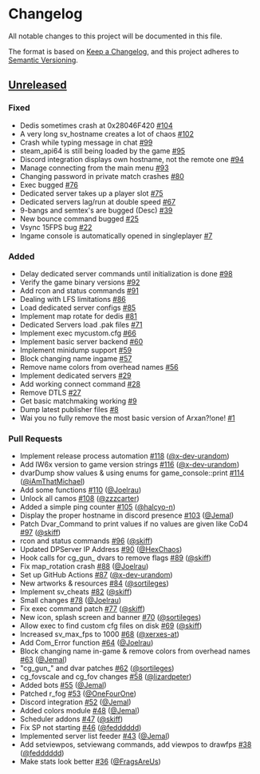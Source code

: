 # Changelog

All notable changes to this project will be documented in this file.

The format is based on [Keep a Changelog](https://keepachangelog.com/en/1.0.0/),
and this project adheres to [Semantic Versioning](https://semver.org/spec/v2.0.0.html).

## [Unreleased]

### Fixed

- Dedis sometimes crash at 0x28046F420 [\#104](https://github.com/XLabsProject/iw6x-client/issues/104)
- A very long sv_hostname creates a lot of chaos [\#102](https://github.com/XLabsProject/iw6x-client/issues/102)
- Crash while typing message in chat [\#99](https://github.com/XLabsProject/iw6x-client/issues/99)
- steam_api64 is still being loaded by the game [\#95](https://github.com/XLabsProject/iw6x-client/issues/95)
- Discord integration displays own hostname, not the remote one [\#94](https://github.com/XLabsProject/iw6x-client/issues/94)
- Manage connecting from the main menu [\#93](https://github.com/XLabsProject/iw6x-client/issues/93)
- Changing password in private match crashes [\#80](https://github.com/XLabsProject/iw6x-client/issues/80)
- Exec bugged [\#76](https://github.com/XLabsProject/iw6x-client/issues/76)
- Dedicated server takes up a player slot [\#75](https://github.com/XLabsProject/iw6x-client/issues/75)
- Dedicated servers lag/run at double speed [\#67](https://github.com/XLabsProject/iw6x-client/issues/67)
- 9-bangs and semtex's are bugged \(Desc\) [\#39](https://github.com/XLabsProject/iw6x-client/issues/39)
- New bounce command bugged [\#25](https://github.com/XLabsProject/iw6x-client/issues/25)
- Vsync 15FPS bug [\#22](https://github.com/XLabsProject/iw6x-client/issues/22)
- Ingame console is automatically opened in singleplayer [\#7](https://github.com/XLabsProject/iw6x-client/issues/7)

### Added

- Delay dedicated server commands until initialization is done [\#98](https://github.com/XLabsProject/iw6x-client/issues/98)
- Verify the game binary versions [\#92](https://github.com/XLabsProject/iw6x-client/issues/92)
- Add rcon and status commands [\#91](https://github.com/XLabsProject/iw6x-client/issues/91)
- Dealing with LFS limitations [\#86](https://github.com/XLabsProject/iw6x-client/issues/86)
- Load dedicated server configs [\#85](https://github.com/XLabsProject/iw6x-client/issues/85)
- Implement map rotate for dedis [\#81](https://github.com/XLabsProject/iw6x-client/issues/81)
- Dedicated Servers load .pak files [\#71](https://github.com/XLabsProject/iw6x-client/issues/71)
- Implement exec mycustom.cfg [\#66](https://github.com/XLabsProject/iw6x-client/issues/66)
- Implement basic server backend [\#60](https://github.com/XLabsProject/iw6x-client/issues/60)
- Implement minidump support [\#59](https://github.com/XLabsProject/iw6x-client/issues/59)
- Block changing name ingame [\#57](https://github.com/XLabsProject/iw6x-client/issues/57)
- Remove name colors from overhead names [\#56](https://github.com/XLabsProject/iw6x-client/issues/56)
- Implement dedicated servers [\#29](https://github.com/XLabsProject/iw6x-client/issues/29)
- Add working connect command [\#28](https://github.com/XLabsProject/iw6x-client/issues/28)
- Remove DTLS [\#27](https://github.com/XLabsProject/iw6x-client/issues/27)
- Get basic matchmaking working [\#9](https://github.com/XLabsProject/iw6x-client/issues/9)
- Dump latest publisher files [\#8](https://github.com/XLabsProject/iw6x-client/issues/8)
- Wai you no fully remove the most basic version of Arxan?!one! [\#1](https://github.com/XLabsProject/iw6x-client/issues/1)

### Pull Requests

- Implement release process automation [\#118](https://github.com/XLabsProject/iw6x-client/pull/118) ([@x-dev-urandom](https://github.com/x-dev-urandom))
- Add IW6x version to game version strings [\#116](https://github.com/XLabsProject/iw6x-client/pull/116) ([@x-dev-urandom](https://github.com/x-dev-urandom))
- dvarDump show values & using enums for game_console::print [\#114](https://github.com/XLabsProject/iw6x-client/pull/114) ([@iAmThatMichael](https://github.com/iAmThatMichael))
- Add some functions [\#110](https://github.com/XLabsProject/iw6x-client/pull/110) ([@Joelrau](https://github.com/Joelrau))
- Unlock all camos [\#108](https://github.com/XLabsProject/iw6x-client/pull/108) ([@zzzcarter](https://github.com/zzzcarter))
- Added a simple ping counter [\#105](https://github.com/XLabsProject/iw6x-client/pull/105) ([@halcyo-n](https://github.com/halcyo-n))
- Display the proper hostname in discord presence [\#103](https://github.com/XLabsProject/iw6x-client/pull/103) ([@Jemal](https://github.com/Jemal))
- Patch Dvar_Command to print values if no values are given like CoD4 [\#97](https://github.com/XLabsProject/iw6x-client/pull/97) ([@skiff](https://github.com/skiff))
- rcon and status commands [\#96](https://github.com/XLabsProject/iw6x-client/pull/96) ([@skiff](https://github.com/skiff))
- Updated DPServer IP Address [\#90](https://github.com/XLabsProject/iw6x-client/pull/90) ([@HexChaos](https://github.com/HexChaos))
- Hook calls for cg_gun\_ dvars to remove flags [\#89](https://github.com/XLabsProject/iw6x-client/pull/89) ([@skiff](https://github.com/skiff))
- Fix map_rotation crash [\#88](https://github.com/XLabsProject/iw6x-client/pull/88) ([@Joelrau](https://github.com/Joelrau))
- Set up GitHub Actions [\#87](https://github.com/XLabsProject/iw6x-client/pull/87) ([@x-dev-urandom](https://github.com/x-dev-urandom))
- New artworks & resources [\#84](https://github.com/XLabsProject/iw6x-client/pull/84) ([@sortileges](https://github.com/sortileges))
- Implement sv_cheats [\#82](https://github.com/XLabsProject/iw6x-client/pull/82) ([@skiff](https://github.com/skiff))
- Small changes [\#78](https://github.com/XLabsProject/iw6x-client/pull/78) ([@Joelrau](https://github.com/Joelrau))
- Fix exec command patch [\#77](https://github.com/XLabsProject/iw6x-client/pull/77) ([@skiff](https://github.com/skiff))
- New icon, splash screen and banner [\#70](https://github.com/XLabsProject/iw6x-client/pull/70) ([@sortileges](https://github.com/sortileges))
- Allow exec to find custom cfg files on disk [\#69](https://github.com/XLabsProject/iw6x-client/pull/69) ([@skiff](https://github.com/skiff))
- Increased sv_max_fps to 1000 [\#68](https://github.com/XLabsProject/iw6x-client/pull/68) ([@xerxes-at](https://github.com/xerxes-at))
- Add Com_Error function [\#64](https://github.com/XLabsProject/iw6x-client/pull/64) ([@Joelrau](https://github.com/Joelrau))
- Block changing name in-game & remove colors from overhead names [\#63](https://github.com/XLabsProject/iw6x-client/pull/63) ([@Jemal](https://github.com/Jemal))
- "cg_gun\_" and dvar patches [\#62](https://github.com/XLabsProject/iw6x-client/pull/62) ([@sortileges](https://github.com/sortileges))
- cg_fovscale and cg_fov changes [\#58](https://github.com/XLabsProject/iw6x-client/pull/58) ([@lizardpeter](https://github.com/lizardpeter))
- Added bots [\#55](https://github.com/XLabsProject/iw6x-client/pull/55) ([@Jemal](https://github.com/Jemal))
- Patched r_fog [\#53](https://github.com/XLabsProject/iw6x-client/pull/53) ([@OneFourOne](https://github.com/OneFourOne))
- Discord integration [\#52](https://github.com/XLabsProject/iw6x-client/pull/52) ([@Jemal](https://github.com/Jemal))
- Added colors module [\#48](https://github.com/XLabsProject/iw6x-client/pull/48) ([@Jemal](https://github.com/Jemal))
- Scheduler addons [\#47](https://github.com/XLabsProject/iw6x-client/pull/47) ([@skiff](https://github.com/skiff))
- Fix SP not starting [\#46](https://github.com/XLabsProject/iw6x-client/pull/46) ([@fedddddd](https://github.com/fedddddd))
- Implemented server list feeder [\#43](https://github.com/XLabsProject/iw6x-client/pull/43) ([@Jemal](https://github.com/Jemal))
- Add setviewpos, setviewang commands, add viewpos to drawfps [\#38](https://github.com/XLabsProject/iw6x-client/pull/38) ([@fedddddd](https://github.com/fedddddd))
- Make stats look better [\#36](https://github.com/XLabsProject/iw6x-client/pull/36) ([@FragsAreUs](https://github.com/FragsAreUs))

[Unreleased]: https://github.com/XLabsProject/iw6x-client/tree/HEAD
